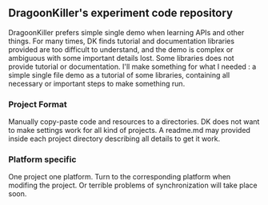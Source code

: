 ## DragoonKiller's experiment code repository
DragoonKiller prefers simple single demo when learning APIs and other things. For many times, DK finds tutorial and documentation libraries provided are too difficult to understand, and the demo is complex or ambiguous with some important details lost. Some libraries does not provide tutorial or documentation. I'll make something for what I needed : a simple single file demo as a tutorial of some libraries, containing all necessary or important steps to make something run.

### Project Format
Manually copy-paste code and resources to a directories. DK does not want to make settings work for all kind of projects. A readme.md may provided inside each project directory describing all details to get it work.

### Platform specific
One project one platform. Turn to the corresponding platform when modifing the project. Or terrible problems of synchronization will take place soon.